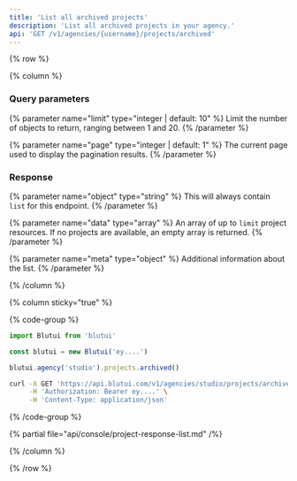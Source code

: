 ```yaml
---
title: 'List all archived projects'
description: 'List all archived projects in your agency.'
api: 'GET /v1/agencies/{username}/projects/archived'
---
```


{% row %}

{% column %}
### Query parameters

{% parameter name="limit" type="integer | default: 10" %}
Limit the number of objects to return, ranging between 1 and 20.
{% /parameter %}

{% parameter name="page" type="integer | default: 1" %}
The current page used to display the pagination results.
{% /parameter %}

### Response

{% parameter name="object" type="string" %}
This will always contain `list` for this endpoint.
{% /parameter %}

{% parameter name="data" type="array" %}
An array of up to `limit` project resources. If no projects are available, an empty array is returned.
{% /parameter %}

{% parameter name="meta" type="object" %}
Additional information about the list.
{% /parameter %}

{% /column %}

{% column sticky="true" %}

{% code-group %}

```ts {% process=false filename="Node.js" %}
import Blutui from 'blutui'

const blutui = new Blutui('ey....')

blutui.agency('studio').projects.archived()
```

```bash {% process=false filename="cURL" %}
curl -X GET 'https://api.blutui.com/v1/agencies/studio/projects/archived' \
     -H 'Authorization: Bearer ey....' \
     -H 'Content-Type: application/json'
```

{% /code-group %}

{% partial file="api/console/project-response-list.md" /%}

{% /column %}

{% /row %}
